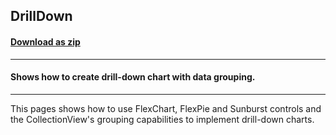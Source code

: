 ## DrillDown
#### [Download as zip](https://downgit.github.io/#/home?url=https://github.com/GrapeCity/ComponentOne-WPF-Samples/tree/master/NET_4.5.2/C1.WPF.FlexChart/CS/DrillDown)
____
#### Shows how to create drill-down chart with data grouping.
____
This pages shows how to use FlexChart, FlexPie and Sunburst controls and the
CollectionView's grouping capabilities to implement drill-down charts.
